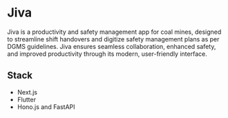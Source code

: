 # Jiva  

Jiva is a productivity and safety management app for coal mines, designed to streamline shift handovers and digitize safety management plans as per DGMS guidelines. Jiva ensures seamless collaboration, enhanced safety, and improved productivity through its modern, user-friendly interface.  

## Stack  

- Next.js
- Flutter
- Hono.js and FastAPI
